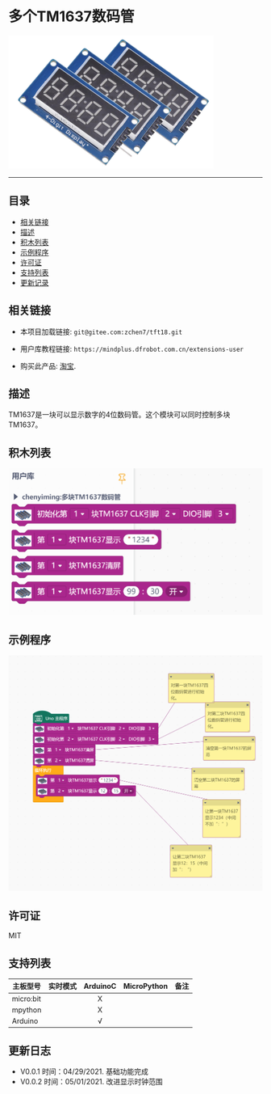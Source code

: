 # 多个TM1637数码管


![](./arduinoC/_images/featured.png)

---------------------------------------------------------

## 目录

* [相关链接](#相关链接)
* [描述](#描述)
* [积木列表](#积木列表)
* [示例程序](#示例程序)
* [许可证](#许可证)
* [支持列表](#支持列表)
* [更新记录](#更新记录)

## 相关链接
* 本项目加载链接: ```git@gitee.com:zchen7/tft18.git```

* 用户库教程链接: ```https://mindplus.dfrobot.com.cn/extensions-user```

* 购买此产品: [淘宝](https://www.taobao.com/).

## 描述
TM1637是一块可以显示数字的4位数码管。这个模块可以同时控制多块TM1637。

## 积木列表

![](./arduinoC/_images/blocks.png)



## 示例程序

![](./arduinoC/_images/example.png)

## 许可证

MIT

## 支持列表

主板型号                | 实时模式    | ArduinoC   | MicroPython    | 备注
------------------ | :----------: | :----------: | :---------: | -----
micro:bit        |             |       X       |             | 
mpython        |             |        X      |             | 
Arduino        |             |        √      |             | 

## 更新日志
* V0.0.1  时间：04/29/2021. 基础功能完成
* V0.0.2  时间：05/01/2021. 改进显示时钟范围